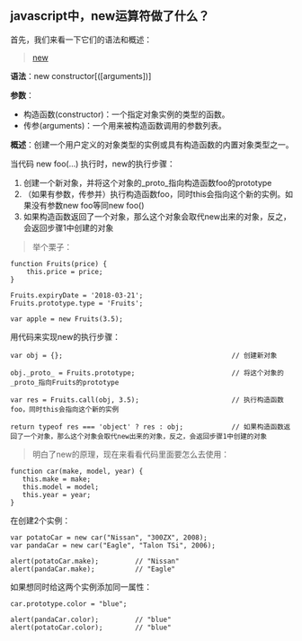 ## javascript中，new运算符做了什么？

首先，我们来看一下它们的语法和概述：
> [new](https://developer.mozilla.org/zh-CN/docs/Web/JavaScript/Reference/Operators/new "new")

**语法**：new constructor[([arguments])]

**参数**：
	
- 构造函数(constructor)：一个指定对象实例的类型的函数。
- 传参(arguments)：一个用来被构造函数调用的参数列表。

**概述**：创建一个用户定义的对象类型的实例或具有构造函数的内置对象类型之一。

当代码 new foo(...) 执行时，new的执行步骤：

1. 创建一个新对象，并将这个对象的_proto_指向构造函数foo的prototype
2. （如果有参数，传参并）执行构造函数foo，同时this会指向这个新的实例。如果没有参数new foo等同new foo()
3. 如果构造函数返回了一个对象，那么这个对象会取代new出来的对象，反之，会返回步骤1中创建的对象

> 举个栗子：

    function Fruits(price) {
		this.price = price;
    }
    
    Fruits.expiryDate = '2018-03-21';
    Fruits.prototype.type = 'Fruits';
    
    var apple = new Fruits(3.5);

用代码来实现new的执行步骤：

    var obj = {};                                          // 创建新对象

    obj._proto_ = Fruits.prototype;                        // 将这个对象的_proto_指向Fruits的prototype
    
    var res = Fruits.call(obj, 3.5);                       // 执行构造函数foo，同时this会指向这个新的实例
    
    return typeof res === 'object' ? res : obj;            // 如果构造函数返回了一个对象，那么这个对象会取代new出来的对象，反之，会返回步骤1中创建的对象

> 明白了new的原理，现在来看看代码里面要怎么去使用：

    function car(make, model, year) {
       this.make = make;
       this.model = model;
       this.year = year;
    }

在创建2个实例：

    var potatoCar = new car("Nissan", "300ZX", 2008);
    var pandaCar = new car("Eagle", "Talon TSi", 2006);

    alert(potatoCar.make);         // "Nissan"
    alert(pandaCar.make);          // "Eagle"

如果想同时给这两个实例添加同一属性：

    car.prototype.color = "blue";

    alert(pandaCar.color);         // "blue"
    alert(potatoCar.color);        // "blue"
